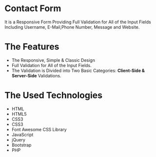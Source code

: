 # Contact Form
It is a Responsive Form Providing Full Validation for All of the Input Fields Including Username, E-Mail,Phone Number, Message and Website.

# The Features
* The Responsive, Simple & Classic Design
* Full Validation for All of the Input Fields.
* The Validation is Divided into Two Basic Categories: **Client-Side & Server-Side** Validations.

# The Used Technologies
* HTML
* HTML5
* CSS3
* CSS3
* Font Awesome CSS Library
* JavaScript
* jQuery
* Bootstrap
* PHP
